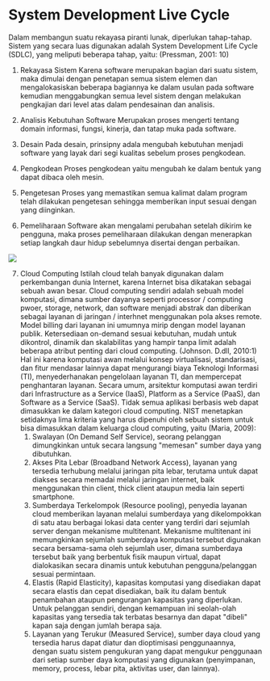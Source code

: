 # System Development Live Cycle
Dalam membangun suatu rekayasa piranti lunak, diperlukan tahap-tahap. Sistem yang secara luas digunakan adalah System Development Life Cycle (SDLC), yang meliputi beberapa tahap, yaitu: (Pressman, 2001: 10)

1. Rekayasa Sistem
Karena software merupakan bagian dari suatu sistem, maka dimulai dengan penetapan semua sistem elemen dan mengalokasiskan beberapa bagiannya ke dalam usulan pada software kemudian menggabungkan semua level sistem dengan melakukan pengkajian dari level atas dalam pendesainan dan analisis.

2. Analisis Kebutuhan Software
Merupakan proses mengerti tentang domain informasi, fungsi, kinerja, dan tatap muka pada software.

3. Desain
Pada desain, prinsipny adala mengubah kebutuhan menjadi software yang layak dari segi kualitas sebelum proses pengkodean.

4. Pengkodean
Proses pengkodean yaitu mengubah ke dalam bentuk yang dapat dibaca oleh mesin.

5. Pengetesan
Proses yang memastikan semua kalimat dalam program telah dilakukan pengetesan sehingga memberikan input sesuai dengan yang diinginkan.

6. Pemeliharaan
Software akan mengalami perubahan setelah dikirim ke pengguna, maka proses pemeliharaan dilakukan dengan menerapkan setiap langkah daur hidup sebelumnya disertai dengan perbaikan.

<img src="https://1.bp.blogspot.com/-iu9DKWcdq7M/WJ2ur_IaWCI/AAAAAAAAAfI/kx0xLUcPYxI-dEJGowIdoxgZ0kSnfhkLQCLcB/s400/Waterfall.jpg">

7. Cloud Computing
Istilah cloud telah banyak digunakan dalam perkembangan dunia Internet, karena Internet bisa dikatakan sebagai sebuah awan besar. Cloud computing sendiri adalah sebuah model komputasi, dimana sumber dayanya seperti processor / computing pwoer, storage, network, dan software menjadi abstrak dan diberikan sebagai layanan di jaringan / interhnet menggunakan pola akses remote. Model billing dari layanan ini umumnya mirip dengan  model layanan publik. Ketersediaan on-demand sesuai kebutuhan, mudah untuk dikontrol, dinamik dan skalabilitas yang hampir tanpa limit adalah beberapa atribut penting dari cloud computing. (Johnson. D.dll, 2010:1)
Hal ini karena komputasi awan melalui konsep virtualisasi, standarisasi, dan fitur mendasar lainnya dapat mengurangi biaya Teknologi Informasi (TI), menyederhanakan pengelolaan layanan TI, dan mempercepat penghantaran layanan. Secara umum, arsitektur komputasi awan terdiri dari Infrastructure as a Service (IaaS), Platform as a Service (PaaS), dan Software as a Service (SaaS). Tidak semua aplikasi berbasis web dapat dimasukkan ke dalam kategori cloud computing. NIST menetapkan setidaknya lima kriteria yang harus dipenuhi oleh sebuah sistem untuk bisa dimasukkan dalam keluarga cloud computing, yaitu (Maria, 2009):
	1. Swalayan (On Demand Self Service), seorang pelanggan dimungkinkan untuk secara langsung "memesan" sumber daya yang dibutuhkan.
	2. Akses Pita Lebar (Broadband Network Access), layanan yang tersedia terhubung melalui jaringan pita lebar, terutama untuk dapat diakses secara memadai melalui jaringan internet, baik menggunakan thin client, thick client ataupun media lain seperti smartphone.
	3. Sumberdaya Terkelompok (Resource pooling), penyedia layanan cloud memberikan layanan melalui sumberdaya yang dikelompokkan di satu atau berbagai lokasi data center yang terdiri dari sejumlah server dengan mekanisme multitenant. Mekanisme multitenant ini memungkinkan sejumlah sumberdaya komputasi tersebut digunakan secara bersama-sama oleh sejumlah user, dimana sumberdaya tersebut baik yang berbentuk fisik maupun virtual, dapat dialokasikan secara dinamis untuk kebutuhan pengguna/pelanggan sesuai permintaan.
	4. Elastis (Rapid Elasticity), kapasitas komputasi yang disediakan dapat secara elastis dan cepat disediakan, baik itu dalam bentuk penambahan ataupun pengurangan kapasitas yang diperlukan. Untuk pelanggan sendiri, dengan kemampuan ini seolah-olah kapasitas yang tersedia tak terbatas besarnya dan dapat "dibeli" kapan saja dengan jumlah berapa saja.
	5. Layanan yang Terukur (Measured Service), sumber daya cloud yang tersedia harus dapat diatur dan dioptimisasi penggunaannya, dengan suatu sistem pengukuran yang dapat mengukur penggunaan dari setiap sumber daya komputasi yang digunakan (penyimpanan, memory, process, lebar pita, aktivitas user, dan lainnya).